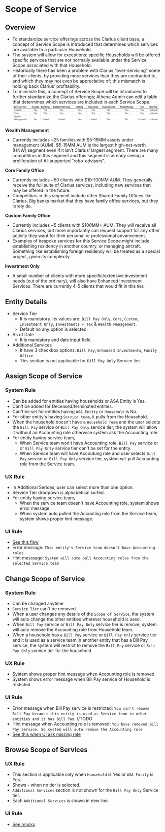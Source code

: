 # Scope of Service

## Overview
- To standardize service offerings across the Clarius client base, a concept of Service Scope is introduced that determines which services are available to a particular Household.
- The system will allow for exceptions: specific Households will be offered specific services that are not normally available under the Service Scope associated with that Household.
- Historically there has been a problem with Clarius “over-servicing” some of their clients, by providing more services than they are contracted to, and which they may not even be appreciative of; this mismatch is holding back Clarius’ profitability.
- To minimize this, a concept of Service Scope will be introduced to further standardize the Clarius offerings; Athena Admin can edit a table that determines which services are included in each Service Scope:
![See service tier](./service-scope.png)

**Wealth Management**
- Currently includes ~25 families with $5-15MM assets under management (AUM).  $5-15MM AUM is the largest high-net-worth (HNW) segment even if it isn’t Clarius’ largest segment. There are many competitors in this segment and this segment is already seeing a proliferation of AI-supported “robo-advisors”.  

**Core Family Office**
- Currently includes ~50 clients with $10-100MM AUM.  They generally receive the full suite of Clarius services, including new services that may be offered in the future.
- Competitors in this segment include other Shared Family Offices like Clarius.  Big banks market that they have family office services, but they rarely do.

**Custom Family Office**
- Currently includes ~5 clients with $100MM+ AUM.  They will receive all Clarius services, but more importantly can request support for any other activity they want for their personal or professional advancement.
- Examples of bespoke services for this Service Scope might include establishing residency in another country, or managing aircraft.  Something like establishing foreign residency will be treated as a special project, given its complexity.

**Investment Only**
- A small number of clients with more specific/extensive investment needs (out of the ordinary), will also have Enhanced Investment Services. There are currently 4-5 clients that would fit in this tier.

## Entity Details
- Service Tier
  - It is mandatory. Its values are: `Bill Pay Only`, `Core`, `Custom`, `Investment Only`, `Investments + Tax` & `Wealth Management`. 
  - Default no any option is selected.
- As of Date
  - It is mandatory and date input field.
- Additional Services
  - It have 3 checkbox options: `Bill Pay`, `Enhanced Investments`, `Family Office`
  - This section is not applicable for `Bill Pay Only` Service tier.  

## Assign Scope of Service
### System Rule
- Can be added for entities having households or ASA Entity is Yes.
- Can't be added for Deceased/terminated entities.
- Can't be set for entities having `ASA Entity` or `Household` is No.
- For other entity's having `Service team`, it pulls from the Household.
- When the household doesn't have a `Household Team` and the user selects the `Bill Pay` service or `Bill Pay Only` service tier, the system will allow it without an Accounting role otherwise system ask the Accounting role.
- For entity having service team, 
  - When Service team won't have Accounting role, `Bill Pay` service or or `Bill Pay Only` service tier can't be set for the entity.
  - When Service team will have Accoutung role and user selects `Bill Pay` service or `Bill Pay Only` service tier, system will pull Accounting role from the Service team.

### UX Rule
- In Additional Serices, user can select more than one option. 
- Service Tier drodpown is alphabetical sorted.
- For entity having service team, 
  - When the service team doesn't have Accounting role, system shows error message. 
  - When system auto pulled the Accouting role from the Service team, system shows proper hint message.


### UI Rule
- [See this flow](https://drive.google.com/drive/u/0/folders/112YdRLkZGV_FJLAXVld8PTqH2AZejWMy)
- Error message: `This entity's Service team doesn't have Accounting roles`
- Hint messsage: `System will auto pull Accounting roles from the selected Service team`


## Change Scope of Service
### System Rule
- Can be changed anytime.
- `Service Tier` can't be removed.
- When a user changes any details of the `Scope of Service`, the system will auto change the other entities wherever household is used. 
- When `Bill Pay` service or `Bill Pay Only` service tier is remove, system will auto remove the Accounting role from Household team.
- When a household has a `Bill Pay` service or `Bill Pay Only` service tier and it is used as a service team in another entity that has a Bill Pay service, the system will restrict to remove the `Bill Pay` service or `Bill Pay Only` service tier for the household.

### UX Rule
- System shows proper hint message when Accounting role is removed.
- System shows error message when Bill Pay service of Household is resticted.

### UI Rule
- Error message when Bill Pay service is restricted: `You can’t remove Bill Pay because this entity is used as Service team in other entities and it has Bill Pay`. //TODO
- Hint message when Accounting role is removed: `You have removed Bill Pay service. So system will auto remove the Accounting role`
- [See this when UI ask missing role](https://drive.google.com/file/d/1TRuee661EmJW98Q3S4Qwd1rds-Ky3G_u/view?usp=sharing)


## Browse Scope of Services
### UX Rule
- This section is applicable only when `Household` is Yes or `ASA Entity` is Yes.
- Shows `-` when no tier is selected.
- `Additional Services` section is not shown for the `Bill Pay Only` Service tier.
- Each `Additional Services` is shown in new line.

### UI Rule
- [See mocks](https://drive.google.com/file/d/1aVfUUdpk7KZm5oq6PvdB_9TpElhSZsNb/view?usp=sharing)
